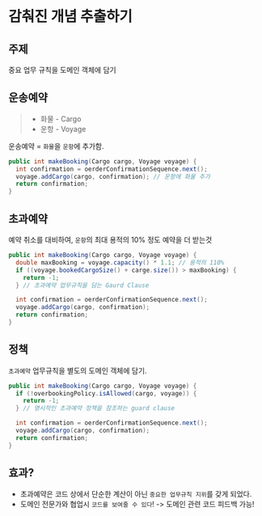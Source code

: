 # 감춰진 개념 추출하기
## 주제
중요 업무 규칙을 도메인 객체에 담기
## 운송예약
> - 화물 - Cargo
> - 운항 - Voyage 

운송예약 = `화물`을 `운항`에 추가함.

```java
public int makeBooking(Cargo cargo, Voyage voyage) {
  int confirmation = oerderConfirmationSequence.next();
  voyage.addCargo(cargo, confirmation); // 운항에 화물 추가
  return confirmation;
}
```

## 초과예약
예약 취소를 대비하여, `운항`의 최대 용적의 10% 정도 예약을 더 받는것

```java
public int makeBooking(Cargo cargo, Voyage voyage) {
  double maxBooking = voyage.capacity() * 1.1; // 용적의 110%
  if ((voyage.bookedCargoSize() + carge.size()) > maxBooking) {
    return -1;
  } // 초과예약 업무규칙을 담는 Gaurd Clause

  int confirmation = oerderConfirmationSequence.next();
  voyage.addCargo(cargo, confirmation);
  return confirmation;
}
```

## 정책
`초과예약` 업무규칙을 별도의 도메인 객체에 담기.
```java
public int makeBooking(Cargo cargo, Voyage voyage) {
  if (!overbookingPolicy.isAllowed(cargo, voyage)) { 
    return -1;
  } // 명시적인 초과예약 정책을 참조하는 guard clause

  int confirmation = oerderConfirmationSequence.next();
  voyage.addCargo(cargo, confirmation);
  return confirmation;
}
```

## 효과?
- 초과예약은 코드 상에서 단순한 계산이 아닌 `중요한 업무규칙 지위`를 갖게 되었다.
- 도메인 전문가와 협업시 `코드를 보여줄 수 있다`! -> 도메인 관련 코드 피드백 가능!